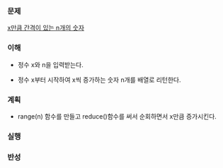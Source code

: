 ### 문제
[x만큼 간격이 있는 n개의 숫자](https://programmers.co.kr/learn/courses/30/lessons/12954)

### 이해
  - 정수 x와 n을 입력받는다.

  - 정수 x부터 시작하여 x씩 증가하는 숫자 n개를 배열로 리턴한다.

### 계획
  - range(n) 함수를 만들고 reduce()함수를 써서 순회하면서 x만큼 증가시킨다.

### 실행

### 반성

